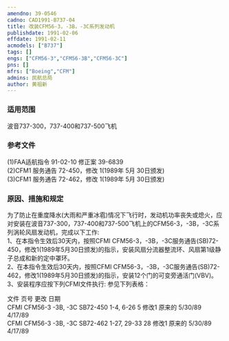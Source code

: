 ```yaml
---
amendno: 39-0546  
cadno: CAD1991-B737-04  
title: 改装CFM56-3，-3B，-3C系列发动机  
publishdate: 1991-02-06  
effdate: 1991-02-11  
acmodels: ["B737"]  
tags: []  
engs: ["CFM56-3","CFM56-3B","CFM56-3C"]  
pns: []  
mfrs: ["Boeing","CFM"]  
admins: 民航总局  
author: 黄祖新  
---
```

  
### 适用范围  
波音737-300，737-400和737-500飞机  
  
<!--more-->  
### 参考文件  
  (1)FAA适航指令 91-02-10 修正案 39-6839  
(2)CFM1 服务通告 72-450，修改 1(1989年 5月 30日颁发)  
(3)CFM1 服务通告 72-462，修改 1(1989年 5月 30日颁发)  
  
### 原因、措施和规定  

  为了防止在重度降水(大雨和严重冰雹)情况下飞行时，发动机功率丧失或熄火，应对安装在波音737-300，737-400和737-500飞机上的CFM56-3，-3B，-3C系列涡轮风扇发动机，完成以下工作:  
  1、在本指令生效后30天内，按照CFMI CFM56-3，-3B，-3C服务通告(SB)72-450，修改1(1989年5月30日颁发)的指示，安装风扇分流器整流环、风扇第1级静子总成和新的定中罩环。  
  2、在本指令生效后30天内，按照CFMI CFM56-3，-3B，-3C服务通告(SB)72-462，修改1(1989年5月30日颁发)的指示，安装12个门的可变旁通活门(VBV)。  
  3、安装程序应按下列CFMI文件执行: 参见下列表格：  
  
文件  页号  更改  日期  
CFMI CFM56-3 -3B, -3C SB72-450  1-4, 6-26  5  修改1 原来的  5/30/89 4/17/89  
CFMI CFM56-3 -3B, -3C SB72-462  1-27, 29-33 28  修改1 原来的  5/30/89 4/17/89  
  
